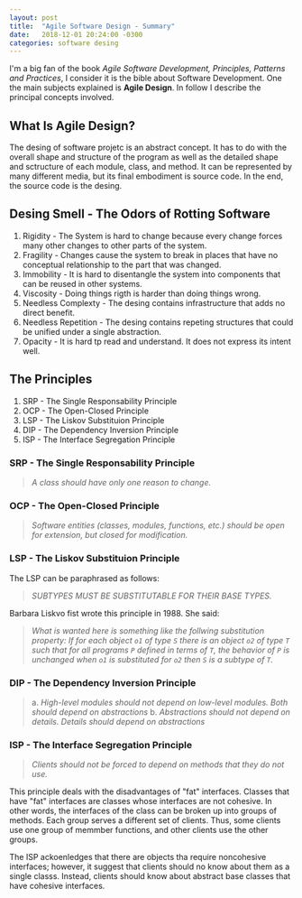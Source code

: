 ```yaml
---
layout: post
title:  "Agile Software Design - Summary"
date:   2018-12-01 20:24:00 -0300
categories: software desing
---
```



I'm a big fan of the book *Agile Software Development, Principles, Patterns and Practices*, I consider it is the bible about Software Development. One the main subjects
explained is **Agile Design**. In follow I describe the principal concepts involved.

## What Is Agile Design?

The desing of software projetc is an abstract concept. It has to do with
the overall shape and structure of the program as well as the detailed shape and sctructure of each module, class, and method. It can be 
represented by many different media, but its final embodiment is source 
code. In the end, the source code is the desing.

## Desing Smell - The Odors of Rotting Software

1. Rigidity - The System is hard to change because every change forces many other changes to other parts  of the system.
2. Fragility - Changes cause the system to break in places that have no conceptual relationship to the part that was changed.
3. Immobility - It is hard to disentangle the system into components that can be reused in other systems.
4. Viscosity - Doing things rigth is harder than doing things wrong.
5. Needless Complexty - The desing contains infrastructure that adds no direct benefit.
6. Needless Repetition - The desing contains repeting structures that could be unified under a single abstraction.
7. Opacity - It is hard tp read and understand. It does not express its intent well.

## The Principles

1. SRP - The Single Responsability Principle
2. OCP - The Open-Closed Principle
3. LSP - The Liskov Substituion Principle
4. DIP - The Dependency Inversion Principle
5. ISP - The Interface Segregation Principle


### SRP - The Single Responsability Principle

> *A class should have only one reason to change.*

### OCP - The Open-Closed Principle

> *Software entities (classes, modules, functions, etc.) should be open 
> for extension, but closed for modification.*

### LSP - The Liskov Substituion Principle

The LSP can be paraphrased as follows:

> *SUBTYPES MUST BE SUBSTITUTABLE FOR THEIR BASE TYPES.*

Barbara Liskvo fist wrote this principle in 1988. She said:

> *What is wanted here is something like the follwing substitution
> property: If for each object `o1` of type `S` there is an object `o2`
> of type `T` such that for all programs `P` defined in terms of `T`,
> the behavior of `P` is unchanged when `o1` is substituted for `o2` 
> then `S` is a subtype of `T`.*


### DIP - The Dependency Inversion Principle

> a. *High-level modules should not depend on low-level modules.
> Both  should depend on abstractions*
> b. *Abstractions should not depend on details. Details should 
> depend on abstractions*


### ISP - The Interface Segregation Principle

> *Clients should not be forced to depend on methods that they do not use.*

This principle deals  with the disadvantages of "fat" interfaces.
Classes that have "fat" interfaces are classes whose interfaces
are not cohesive. In other words, the interfaces of the class can be 
broken up into groups of methods. Each group serves a different set of 
clients. Thus, some clients use one group  of memmber functions, 
and other clients use the other groups.

The ISP ackoenledges that there are objects tha require noncohesive interfaces; however, it suggest that clients should no know about them 
as a single classs. Instead, clients should know about abstract base 
classes  that have cohesive interfaces.
